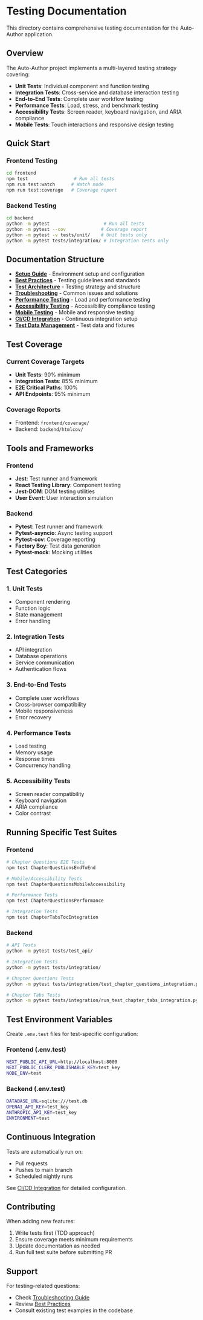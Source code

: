 # Testing Documentation

This directory contains comprehensive testing documentation for the Auto-Author application.

## Overview

The Auto-Author project implements a multi-layered testing strategy covering:

- **Unit Tests**: Individual component and function testing
- **Integration Tests**: Cross-service and database interaction testing
- **End-to-End Tests**: Complete user workflow testing
- **Performance Tests**: Load, stress, and benchmark testing
- **Accessibility Tests**: Screen reader, keyboard navigation, and ARIA compliance
- **Mobile Tests**: Touch interactions and responsive design testing

## Quick Start

### Frontend Testing
```bash
cd frontend
npm test                 # Run all tests
npm run test:watch      # Watch mode
npm run test:coverage   # Coverage report
```

### Backend Testing
```bash
cd backend
python -m pytest                    # Run all tests
python -m pytest --cov             # Coverage report
python -m pytest -v tests/unit/    # Unit tests only
python -m pytest tests/integration/ # Integration tests only
```

## Documentation Structure

- **[Setup Guide](./setup-guide.md)** - Environment setup and configuration
- **[Best Practices](./best-practices.md)** - Testing guidelines and standards
- **[Test Architecture](./test-architecture.md)** - Testing strategy and structure
- **[Troubleshooting](./troubleshooting.md)** - Common issues and solutions
- **[Performance Testing](./performance-testing.md)** - Load and performance testing
- **[Accessibility Testing](./accessibility-testing.md)** - Accessibility compliance testing
- **[Mobile Testing](./mobile-testing.md)** - Mobile and responsive testing
- **[CI/CD Integration](./cicd-integration.md)** - Continuous integration setup
- **[Test Data Management](./test-data-management.md)** - Test data and fixtures

## Test Coverage

### Current Coverage Targets
- **Unit Tests**: 90% minimum
- **Integration Tests**: 85% minimum
- **E2E Critical Paths**: 100%
- **API Endpoints**: 95% minimum

### Coverage Reports
- Frontend: `frontend/coverage/`
- Backend: `backend/htmlcov/`

## Tools and Frameworks

### Frontend
- **Jest**: Test runner and framework
- **React Testing Library**: Component testing
- **Jest-DOM**: DOM testing utilities
- **User Event**: User interaction simulation

### Backend
- **Pytest**: Test runner and framework
- **Pytest-asyncio**: Async testing support
- **Pytest-cov**: Coverage reporting
- **Factory Boy**: Test data generation
- **Pytest-mock**: Mocking utilities

## Test Categories

### 1. Unit Tests
- Component rendering
- Function logic
- State management
- Error handling

### 2. Integration Tests
- API integration
- Database operations
- Service communication
- Authentication flows

### 3. End-to-End Tests
- Complete user workflows
- Cross-browser compatibility
- Mobile responsiveness
- Error recovery

### 4. Performance Tests
- Load testing
- Memory usage
- Response times
- Concurrency handling

### 5. Accessibility Tests
- Screen reader compatibility
- Keyboard navigation
- ARIA compliance
- Color contrast

## Running Specific Test Suites

### Frontend
```bash
# Chapter Questions E2E Tests
npm test ChapterQuestionsEndToEnd

# Mobile/Accessibility Tests
npm test ChapterQuestionsMobileAccessibility

# Performance Tests
npm test ChapterQuestionsPerformance

# Integration Tests
npm test ChapterTabsTocIntegration
```

### Backend
```bash
# API Tests
python -m pytest tests/test_api/

# Integration Tests
python -m pytest tests/integration/

# Chapter Questions Tests
python -m pytest tests/integration/test_chapter_questions_integration.py

# Chapter Tabs Tests
python -m pytest tests/integration/run_test_chapter_tabs_integration.py
```

## Test Environment Variables

Create `.env.test` files for test-specific configuration:

### Frontend (.env.test)
```bash
NEXT_PUBLIC_API_URL=http://localhost:8000
NEXT_PUBLIC_CLERK_PUBLISHABLE_KEY=test_key
NODE_ENV=test
```

### Backend (.env.test)
```bash
DATABASE_URL=sqlite:///test.db
OPENAI_API_KEY=test_key
ANTHROPIC_API_KEY=test_key
ENVIRONMENT=test
```

## Continuous Integration

Tests are automatically run on:
- Pull requests
- Pushes to main branch
- Scheduled nightly runs

See [CI/CD Integration](./cicd-integration.md) for detailed configuration.

## Contributing

When adding new features:
1. Write tests first (TDD approach)
2. Ensure coverage meets minimum requirements
3. Update documentation as needed
4. Run full test suite before submitting PR

## Support

For testing-related questions:
- Check [Troubleshooting Guide](./troubleshooting.md)
- Review [Best Practices](./best-practices.md)
- Consult existing test examples in the codebase
